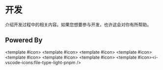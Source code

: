 # 开发

介绍开发过程中的相关内容。如果您想要参与开发，也许这会对你有所帮助。

## Powered By

<Technology title="Vite" link="https://vitejs.dev/"><template #icon><i-logos-vitejs /></template></Technology>
<Technology title="Vue" link="https://v3.vuejs.org/"><template #icon><i-logos-vue /></template></Technology>
<Technology title="VSCode" link="https://code.visualstudio.com/"><template #icon><i-logos-visual-studio-code /></template></Technology>
<Technology title="Sass" link="https://sass-lang.com/"><template #icon><i-logos-sass /></template></Technology>
<Technology title="WindiCSS" link="https://windicss.org/"><template #icon><i-file-icons-windi /></template></Technology>
<Technology title="TypeScript" link="https://typescriptlang.org/"><template #icon><i-logos-typescript-icon /></template></Technology>
<Technology title="Markdown" link="https://daringfireball.net/projects/markdown/"><template #icon><i-logos-markdown /></template></Technology>
<Technology title="pnpm" link="https://daringfireball.net/projects/markdown/"><template #icon><i-vscode-icons:file-type-light-pnpm /></template></Technology>
